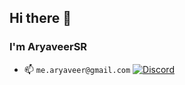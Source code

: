 ## Hi there 👋
### I'm AryaveerSR 

- 📫 `me.aryaveer@gmail.com`
[![Discord](https://img.shields.io/badge/Discord-%235865F2.svg?style=for-the-badge&logo=discord&logoColor=white)](https://discordapp.com/users/668051393797554176)
